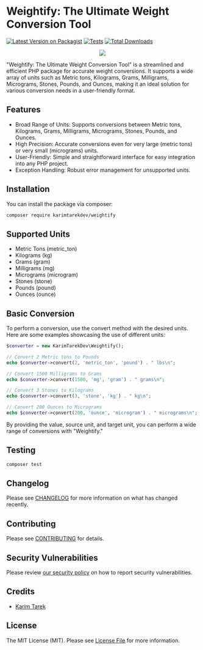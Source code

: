 # Weightify: The Ultimate Weight Conversion Tool

[![Latest Version on Packagist](https://img.shields.io/packagist/v/karimtarekdev/weightify.svg?style=flat-square)](https://packagist.org/packages/karimtarekdev/weightify)
[![Tests](https://img.shields.io/github/actions/workflow/status/karimtarekdev/weightify/run-tests.yml?branch=main&label=tests&style=flat-square)](https://github.com/karimtarekdev/weightify/actions/workflows/run-tests.yml)
[![Total Downloads](https://img.shields.io/packagist/dt/karimtarekdev/weightify.svg?style=flat-square)](https://packagist.org/packages/karimtarekdev/weightify)

<p align="center">
    <img src="https://i.imgur.com/NmcsUTp.png">
</p>

"Weightify: The Ultimate Weight Conversion Tool" is a streamlined and efficient PHP package for accurate weight conversions. It supports a wide array of units such as Metric tons, Kilograms, Grams, Milligrams, Micrograms, Stones, Pounds, and Ounces, making it an ideal solution for various conversion needs in a user-friendly format.

## Features
- Broad Range of Units: Supports conversions between Metric tons, Kilograms, Grams, Milligrams, Micrograms, Stones, Pounds, and Ounces.
- High Precision: Accurate conversions even for very large (metric tons) or very small (micrograms) units.
- User-Friendly: Simple and straightforward interface for easy integration into any PHP project.
- Exception Handling: Robust error management for unsupported units.

## Installation

You can install the package via composer:

```bash
composer require karimtarekdev/weightify
```

## Supported Units
- Metric Tons (metric_ton)
- Kilograms (kg)
- Grams (gram)
- Milligrams (mg)
- Micrograms (microgram)
- Stones (stone)
- Pounds (pound)
- Ounces (ounce)

## Basic Conversion
To perform a conversion, use the convert method with the desired units. Here are some examples showcasing the use of different units:

```php
$converter = new KarimTarekDev\Weightify();

// Convert 2 Metric tons to Pounds
echo $converter->convert(2, 'metric_ton', 'pound') . " lbs\n";

// Convert 1500 Milligrams to Grams
echo $converter->convert(1500, 'mg', 'gram') . " grams\n";

// Convert 3 Stones to Kilograms
echo $converter->convert(3, 'stone', 'kg') . " kg\n";

// Convert 200 Ounces to Micrograms
echo $converter->convert(200, 'ounce', 'microgram') . " micrograms\n";
```
By providing the value, source unit, and target unit, you can perform a wide range of conversions with "Weightify."


## Testing

```bash
composer test
```

## Changelog

Please see [CHANGELOG](CHANGELOG.md) for more information on what has changed recently.

## Contributing

Please see [CONTRIBUTING](CONTRIBUTING.md) for details.

## Security Vulnerabilities

Please review [our security policy](../../security/policy) on how to report security vulnerabilities.

## Credits

- [Karim Tarek](https://github.com/KarimTarekDev)

## License

The MIT License (MIT). Please see [License File](LICENSE.md) for more information.

